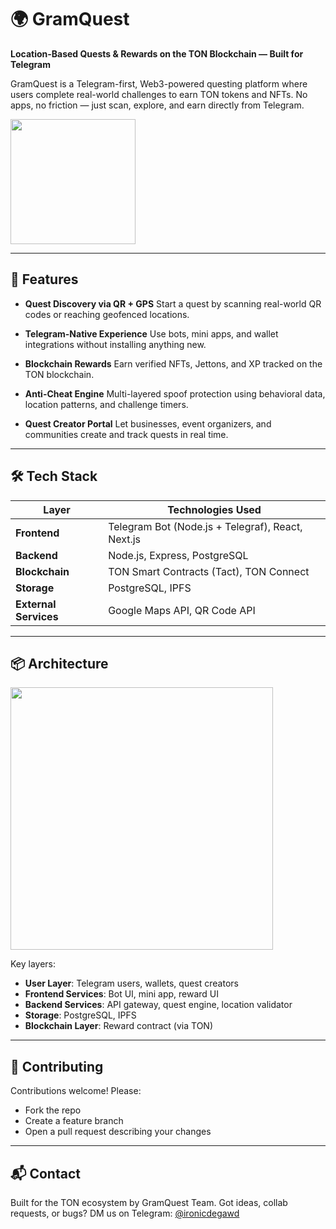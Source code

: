 
# 🌍 GramQuest

**Location-Based Quests & Rewards on the TON Blockchain — Built for Telegram**

GramQuest is a Telegram-first, Web3-powered questing platform where users complete real-world challenges to earn TON tokens and NFTs. No apps, no friction — just scan, explore, and earn directly from Telegram.

<img src="https://github.com/user-attachments/assets/722300e1-770f-4db0-bbe1-33e3507dfded" width="200"/>


---

## 🚀 Features

- **Quest Discovery via QR + GPS**
  Start a quest by scanning real-world QR codes or reaching geofenced locations.

- **Telegram-Native Experience**
  Use bots, mini apps, and wallet integrations without installing anything new.

- **Blockchain Rewards**
  Earn verified NFTs, Jettons, and XP tracked on the TON blockchain.

- **Anti-Cheat Engine**
  Multi-layered spoof protection using behavioral data, location patterns, and challenge timers.

- **Quest Creator Portal**
  Let businesses, event organizers, and communities create and track quests in real time.

---

## 🛠️ Tech Stack

| Layer                | Technologies Used                         |
|---------------------|-------------------------------------------|
| **Frontend**         | Telegram Bot (Node.js + Telegraf), React, Next.js |
| **Backend**          | Node.js, Express, PostgreSQL              |
| **Blockchain**       | TON Smart Contracts (Tact), TON Connect   |
| **Storage**          | PostgreSQL, IPFS                          |
| **External Services**| Google Maps API, QR Code API              |

---

## 📦 Architecture

<img src="https://github.com/user-attachments/assets/064d3d10-0168-4e5d-a97f-27ccad55f8b9" width="420"/>

Key layers:
- **User Layer**: Telegram users, wallets, quest creators
- **Frontend Services**: Bot UI, mini app, reward UI
- **Backend Services**: API gateway, quest engine, location validator
- **Storage**: PostgreSQL, IPFS
- **Blockchain Layer**: Reward contract (via TON)

---

<!-- ## 🧪 Running Locally

```bash
# Clone the repo
git clone https://github.com/yourorg/gramquest.git
cd gramquest

# Install dependencies
npm install

# Run backend
cd backend
npm start

# Run frontend (mini app or dashboard)
cd ../frontend
npm run dev
````

Make sure to configure your `.env` file with API keys and TON wallet secrets.

---

## 🧩 Folder Structure

```
gramquest/
├── backend/              # Node.js API and quest logic
├── frontend/             # React-based Telegram Mini App & Creator Dashboard
├── contracts/            # TON smart contracts (Tact)
├── docs/                 # Architecture diagrams, pitch deck
└── README.md
```

--- -->

## 🤝 Contributing

Contributions welcome! Please:

* Fork the repo
* Create a feature branch
* Open a pull request describing your changes

---

## 📬 Contact

Built for the TON ecosystem by GramQuest Team.
Got ideas, collab requests, or bugs? DM us on Telegram: [@ironicdegawd](https://t.me/ironicdegawd)
